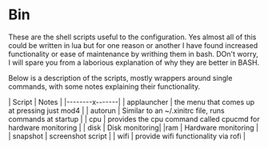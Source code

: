 # Bin

These are the shell scripts useful to the configuration. Yes almost all of this could be written in lua but for one reason or another I have found increased functionality or ease of maintenance by writhing them in bash. DOn't worry, I will spare you from a laborious explanation of why they are better in BASH.

Below is a description of the scripts, mostly wrappers around single commands, with some notes explaining their functionality.

| Script | Notes |
|--------x-------|
| applauncher | the menu that comes up at pressing just mod4 |
| autorun | Similar to an ~/.xinitrc file, runs commands at startup |
| cpu | provides the cpu command called cpucmd for hardware monitoring |
| disk | Disk monitoring|
|ram | Hardware monitoring |
| snapshot | screenshot script |
| wifi | provide wifi functionality via rofi |


